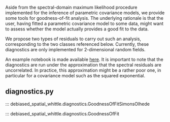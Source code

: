 Aside from the spectral-domain maximum likelihood procedure implemented for
the inference of parametric covariance models, we provide some tools for
goodness-of-fit analysis. The underlying rationale is that the user, having
fitted a parametric covariance model to some data, might want to assess
whether the model actually provides a good fit to the data.

We propose two types of residuals to carry out such an analysis,
corresponding to the two classes referenced below. Currently,
these diagnostics are only implemented for 2-dimensional
random fields.

An example notebook is made available [here](goodness_of_fit.py).
It is important to note that the diagnostics are run under the approximation
that the spectral residuals are uncorrelated. In practice, this approximation
might be a rather poor one, in particular for a covariance model
such as the squared exponential.

## diagnostics.py

::: debiased_spatial_whittle.diagnostics.GoodnessOfFitSimonsOlhede

::: debiased_spatial_whittle.diagnostics.GoodnessOfFit

